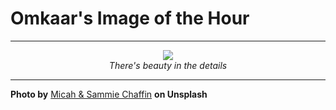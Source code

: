 # Omkaar's Image of the Hour

---

<div align="center">

<a href="https://unsplash.com/photos/his-and-hers-notebooks-and-wedding-rings-48OfnNBg4JI">
  <img src="https://images.unsplash.com/photo-1748628682972-5aaf0923ed98?crop=entropy&cs=tinysrgb&fit=max&fm=jpg&ixid=M3w3NjA2Nzh8MHwxfHJhbmRvbXx8fHx8fHx8fDE3NTA5MTQwMDB8&ixlib=rb-4.1.0&q=80&w=1080" style="max-width:100%; height:auto;">
</a>

<br>
<i>There's beauty in the details</i>

</div>

---

**Photo by** [Micah & Sammie Chaffin](https://unsplash.com/@micahandsammiechaffin) **on Unsplash**
